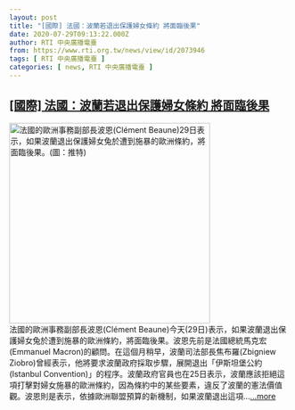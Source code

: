 ```yaml
---
layout: post
title: "[國際] 法國：波蘭若退出保護婦女條約 將面臨後果"
date: 2020-07-29T09:13:22.000Z
author: RTI 中央廣播電臺
from: https://www.rti.org.tw/news/view/id/2073946
tags: [ RTI 中央廣播電臺 ]
categories: [ news, RTI 中央廣播電臺 ]
---
```

<!--1596014002000-->
[[國際] 法國：波蘭若退出保護婦女條約 將面臨後果](https://www.rti.org.tw/news/view/id/2073946)
------

<div>
<img src="https://static.rti.org.tw/assets/thumbnails/2020/07/29/36339404f9d7b6b304fe6cd7b3946095.jpg" width="360" alt="法國的歐洲事務副部長波恩(Clément Beaune)29日表示，如果波蘭退出保護婦女兔於遭到施暴的歐洲條約，將面臨後果。(圖：推特)" title="法國的歐洲事務副部長波恩(Clément Beaune)29日表示，如果波蘭退出保護婦女兔於遭到施暴的歐洲條約，將面臨後果。(圖：推特)"><br>法國的歐洲事務副部長波恩(Cl&eacute;ment Beaune)今天(29日)表示，如果波蘭退出保護婦女兔於遭到施暴的歐洲條約，將面臨後果。波恩先前是法國總統馬克宏(Emmanuel Macron)的顧問。在這個月稍早，波蘭司法部長焦布羅(Zbigniew Ziobro)曾經表示，他將要求波蘭政府採取步驟，展開退出「伊斯坦堡公約(Istanbul Convention)」的程序。波蘭政府官員也在25日表示，波蘭應該拒絕這項打擊對婦女施暴的歐洲條約，因為條約中的某些要素，違反了波蘭的憲法價值觀。波恩則是表示，依據歐洲聯盟預算的新機制，如果波蘭退出這項...<a target="_blank" href="https://www.rti.org.tw/news/view/id/2073946">...more</a>
</div>
